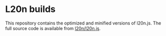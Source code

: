 L20n builds
===========

This repository contains the optimized and minified versions of l20n.js.  The 
full source code is available from [l20n/l20n.js][].

[l20n/l20n.js]: https://github.com/l20n/l20n.js
